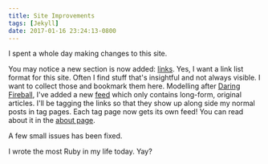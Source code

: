 ```yaml
---
title: Site Improvements
tags: [Jekyll]
date: 2017-01-16 23:24:13-0800
---
```


I spent a whole day making changes to this site.

You may notice a new section is now added: [links]({{site.url}}/links). Yes,
I want a link list format for this site. Often I find stuff that's insightful
and not always visible. I want to collect those and bookmark them here.
Modelling after [Daring Fireball](http://daringfireball.net), I've added a new
[feed](http://dduan.net/articles/feed.xml) which only contains long-form,
original articles. I'll be tagging the links so that they show up along side my
normal posts in tag pages. Each tag page now gets its own feed! You can read
about it in the [about page]({{site.url}}/about/).

A few small issues has been fixed.

I wrote the most Ruby in my life today. Yay?
